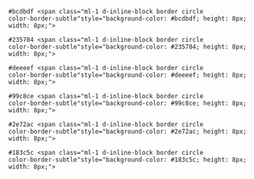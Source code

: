 <code>#bcdbdf
<span class="ml-1 d-inline-block border circle color-border-subtle"style="background-color: #bcdbdf; height: 8px; width: 8px;">
</span>
</code>

<code>#235784
<span class="ml-1 d-inline-block border circle color-border-subtle"style="background-color: #235784; height: 8px; width: 8px;">
</span>
</code>

<code>#deeeef
<span class="ml-1 d-inline-block border circle color-border-subtle"style="background-color: #deeeef; height: 8px; width: 8px;">
</span>
</code>

<code>#99c8ce
<span class="ml-1 d-inline-block border circle color-border-subtle"style="background-color: #99c8ce; height: 8px; width: 8px;">
</span>
</code>

<code>#2e72ac
<span class="ml-1 d-inline-block border circle color-border-subtle"style="background-color: #2e72ac; height: 8px; width: 8px;">
</span>
</code>

<code>#183c5c
<span class="ml-1 d-inline-block border circle color-border-subtle"style="background-color: #183c5c; height: 8px; width: 8px;">
</span>
</code>
